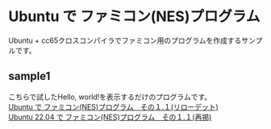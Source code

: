 # Ubuntu で ファミコン(NES)プログラム

Ubuntu + cc65クロスコンパイラでファミコン用のプログラムを作成するサンプルです。


## sample1

こちらで試したHello, world!を表示するだけのプログラムです。  
[Ubuntu で ファミコン(NES)プログラム　その１.１(リローデット)](https://symfoware.blog.fc2.com/blog-entry-1197.html)	  
[Ubuntu 22.04 で ファミコン(NES)プログラム　その１.１(再掲)](https://symfoware.blog.fc2.com/blog-entry-2665.html)	  



